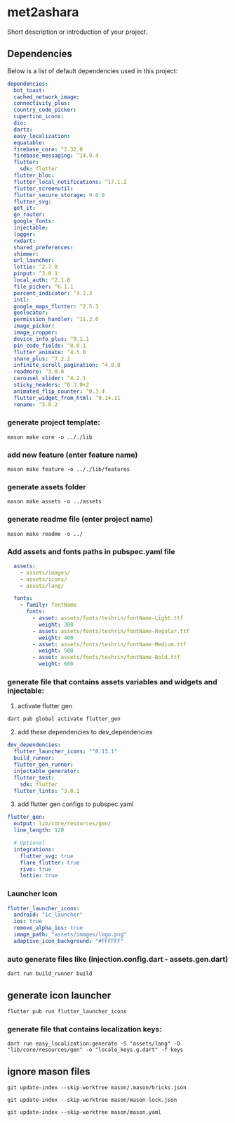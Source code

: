 # met2ashara

Short description or introduction of your project.

## Dependencies

Below is a list of default dependencies used in this project:
```yaml
dependencies:
  bot_toast:
  cached_network_image:
  connectivity_plus:
  country_code_picker:
  cupertino_icons:
  dio:
  dartz:
  easy_localization:
  equatable:
  firebase_core: ^2.32.0
  firebase_messaging: ^14.9.4
  flutter:
    sdk: flutter
  flutter_bloc:
  flutter_local_notifications: ^17.1.2
  flutter_screenutil:
  flutter_secure_storage: 9.0.0
  flutter_svg:
  get_it:
  go_router:
  google_fonts:
  injectable:
  logger:
  rxdart:
  shared_preferences:
  shimmer:
  url_launcher:
  lottie: ^2.7.0
  pinput: ^3.0.1
  local_auth: ^2.1.8
  file_picker: ^6.1.1
  percent_indicator: ^4.2.3
  intl: 
  google_maps_flutter: ^2.5.3
  geolocator:
  permission_handler: ^11.2.0
  image_picker:
  image_cropper:
  device_info_plus: ^9.1.1
  pin_code_fields: ^8.0.1
  flutter_animate: ^4.5.0
  share_plus: ^7.2.2
  infinite_scroll_pagination: ^4.0.0
  readmore: ^3.0.0
  carousel_slider: ^4.2.1  
  sticky_headers: ^0.3.0+2
  animated_flip_counter: ^0.3.4
  flutter_widget_from_html: ^0.14.11
  rename: ^3.0.2

```

### generate project template:
```shell
mason make core -o .././lib
```

### add new feature (enter feature name)
```shell
mason make feature -o .././lib/features 
```

### generate assets folder
```shell
mason make assets -o ../assets
```

### generate readme file (enter project name)
```shell
mason make readme -o ../
```

### Add assets and fonts paths in pubspec.yaml file
```yaml
  assets:
    - assets/images/
    - assets/icons/
    - assets/lang/

  fonts:
    - family: fontName 
      fonts:
        - asset: assets/fonts/teshrin/fontName-Light.ttf
          weight: 300
        - asset: assets/fonts/teshrin/fontName-Regular.ttf
          weight: 400
        - asset: assets/fonts/teshrin/fontName-Medium.ttf
          weight: 500
        - asset: assets/fonts/teshrin/fontName-Bold.ttf
          weight: 600

```

### generate file that contains assets variables and widgets and injectable: 

1. activate flutter gen 

```shell
dart pub global activate flutter_gen
```

2. add these dependencies to dev_dependencies  

```yaml
dev_dependencies:
  flutter_launcher_icons: "^0.13.1"
  build_runner:
  flutter_gen_runner:
  injectable_generator:
  flutter_test:
    sdk: flutter
  flutter_lints: ^3.0.1
```

3. add flutter gen configs to pubspec.yaml

```yaml
flutter_gen:
  output: lib/core/resources/gen/
  line_length: 120

  # Optional
  integrations:
    flutter_svg: true
    flare_flutter: true
    rive: true
    lottie: true
```

###  Launcher Icon 

```yaml
flutter_launcher_icons:
  android: "ic_launcher"
  ios: true
  remove_alpha_ios: true
  image_path: "assets/images/logo.png"
  adaptive_icon_background: "#FFFFFF"
```

### auto generate files like (injection.config.dart - assets.gen.dart)

```shell
dart run build_runner build
```

## generate icon launcher 
```shell
flutter pub run flutter_launcher_icons
```

### generate file that contains localization keys:

```shell
dart run easy_localization:generate -S "assets/lang" -O "lib/core/resources/gen" -o "locale_keys.g.dart" -f keys
```

## ignore mason files 

```shell
git update-index --skip-worktree mason/.mason/bricks.json

git update-index --skip-worktree mason/mason-lock.json

git update-index --skip-worktree mason/mason.yaml
```